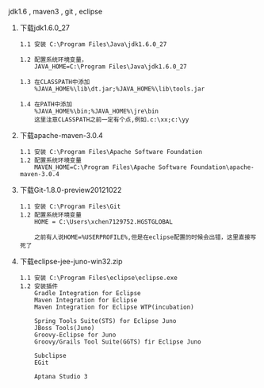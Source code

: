 jdk1.6 , maven3 , git , eclipse

1. 	下载jdk1.6.0_27
 	
		1.1 安装 C:\Program Files\Java\jdk1.6.0_27
		
		1.2 配置系统环境变量，
			JAVA_HOME=C:\Program Files\Java\jdk1.6.0_27
		
		1.3 在CLASSPATH中添加
			%JAVA_HOME%\lib\dt.jar;%JAVA_HOME%\lib\tools.jar
			
		1.4 在PATH中添加	
			%JAVA_HOME%\bin;%JAVA_HOME%\jre\bin
			这里注意CLASSPATH之前一定有个点,例如.c:\xx;c:\yy


2.	下载apache-maven-3.0.4

		1.1 安装 C:\Program Files\Apache Software Foundation
		1.2 配置系统环境变量 
			MAVEN_HOME=C:\Program Files\Apache Software Foundation\apache-maven-3.0.4

3.	下载Git-1.8.0-preview20121022

		1.1 安装 C:\Program Files\Git
		1.2 配置系统环境变量
			HOME = C:\Users\xchen7129752.HGSTGLOBAL
			
			之前有人说HOME=%USERPROFILE%,但是在eclipse配置的时候会出错，这里直接写死了
			
4. 	下载eclipse-jee-juno-win32.zip

		1.1 安装 C:\Program Files\eclipse\eclipse.exe
		1.2 安装插件 
			Gradle Integration for Eclipse
			Maven Integration for Eclipse
			Maven Integration for Eclipse WTP(incubation)
			
			Spring Tools Suite(STS) for Eclipse Juno
			JBoss Tools(Juno)
			Groovy-Eclipse for Juno
			Groovy/Grails Tool Suite(GGTS) fir Eclipse Juno
			
			Subclipse
			EGit
			
			Aptana Studio 3
		
		



	
		
	
